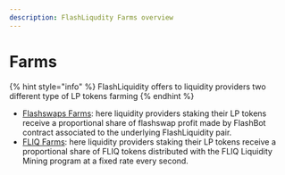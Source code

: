 ```yaml
---
description: FlashLiqudity Farms overview
---
```


# Farms

{% hint style="info" %}
FlashLiquidity offers to liquidity providers two different type of LP tokens farming
{% endhint %}

* [Flashswaps Farms](flash-swaps-farms.md): here liquidity providers staking their LP tokens receive a proportional share of flashswap profit made by FlashBot contract associated to the underlying FlashLiquidity pair.
* [FLIQ Farms](fliq-farms.md): here liquidity providers staking their LP tokens receive a proportional share of FLIQ tokens distributed with the FLIQ Liquidity Mining program at a fixed rate every second.
